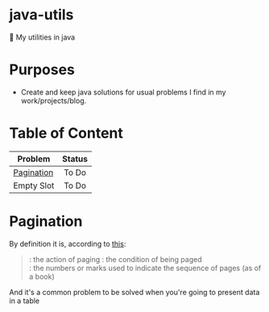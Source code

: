 # java-utils
:construction: My utilities in java

# Purposes
- Create and keep java solutions for usual problems I find in my work/projects/blog.

# Table of Content

| Problem        | Status        | 
| -------------  |:-------------:| 
| [Pagination](http://bit.ly/1TyCmqD)     | To Do         | 
| Empty Slot     | To Do         | 

# Pagination

By definition it is, according to [this](http://bit.ly/2C5zdxN): 
> : the action of paging : the condition of being paged     
> : the numbers or marks used to indicate the sequence of pages (as of a book)    

And it's a common problem to be solved when you're going to present data in a table    

